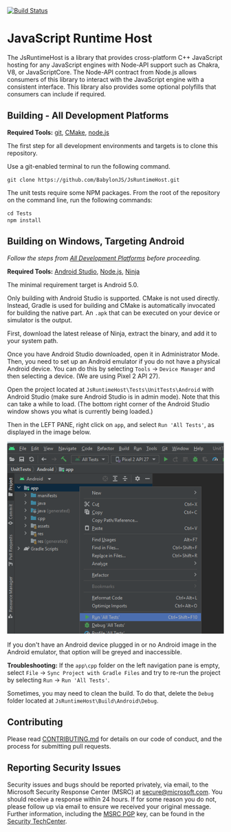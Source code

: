 [![Build Status](https://dev.azure.com/babylonjs/ContinousIntegration/_apis/build/status/JsRuntimeHost%20CI?branchName=main)](https://dev.azure.com/babylonjs/ContinousIntegration/_build/latest?definitionId=22&branchName=main)

# JavaScript Runtime Host
The JsRuntimeHost is a library that provides cross-platform C++ JavaScript hosting for
any JavaScript engines with Node-API support such as Chakra, V8, or JavaScriptCore. The
Node-API contract from Node.js allows consumers of this library to interact with the
JavaScript engine with a consistent interface. This library also provides some optional
polyfills that consumers can include if required.


## **Building - All Development Platforms**

**Required Tools:** [git](https://git-scm.com/), [CMake](https://cmake.org/), [node.js](https://nodejs.org/en/)

The first step for all development environments and targets is to clone this repository. 

Use a git-enabled terminal to run the following command.

```
git clone https://github.com/BabylonJS/JsRuntimeHost.git
```

The unit tests require some NPM packages. From the root of the repository on the command line, run the following commands:

```
cd Tests
npm install
```


## **Building on Windows, Targeting Android**

_Follow the steps from [All Development Platforms](#all-development-platforms) before proceeding._

**Required Tools:**
[Android Studio](https://developer.android.com/studio), [Node.js](https://nodejs.org/en/download/), [Ninja](https://ninja-build.org/)

The minimal requirement target is Android 5.0.

Only building with Android Studio is supported. CMake is not used directly. Instead, Gradle
is used for building and CMake is automatically invocated for building the native part.
An `.apk` that can be executed on your device or simulator is the output.


First, download the latest release of Ninja, extract the binary, and add it to your system path.

Once you have Android Studio downloaded, open it in Administrator Mode. Then, you need to set up an Android emulator if you do not have a physical Android device. You can do this by selecting `Tools` -> `Device Manager` and then selecting a device. (We are using Pixel 2 API 27). 

Open the project located at
`JsRuntimeHost\Tests\UnitTests\Android` with Android Studio (make sure Android Studio is in admin mode). Note that this can take a while to load. (The bottom right corner of the Android Studio window shows you what is currently being loaded.) 


Then in the LEFT PANE, right click on `app`, and select `Run 'All Tests'`, as displayed in the image below.

![Run All Tests](./android_build.png)

If you don't have an Android device plugged in or no Android image in the Android emulator, that option will be greyed and inaccessible. 

**Troubleshooting:**
If the `app\cpp` folder on the left navigation pane is empty, select `File` -> `Sync Project with Gradle Files` and try to re-run the project by selecting `Run` -> `Run 'All Tests'`.

Sometimes, you may need to clean the build. To do that, delete the `Debug` folder located at `JsRuntimeHost\Build\Android\Debug`.

## Contributing

Please read [CONTRIBUTING.md](./CONTRIBUTING.md) for details on our code of conduct, and 
the process for submitting pull requests.

## Reporting Security Issues

Security issues and bugs should be reported privately, via email, to the Microsoft 
Security Response Center (MSRC) at [secure@microsoft.com](mailto:secure@microsoft.com). 
You should receive a response within 24 hours. If for some reason you do not, please 
follow up via email to ensure we received your original message. Further information, 
including the [MSRC PGP](https://technet.microsoft.com/en-us/security/dn606155) key, can 
be found in the [Security TechCenter](https://technet.microsoft.com/en-us/security/default).